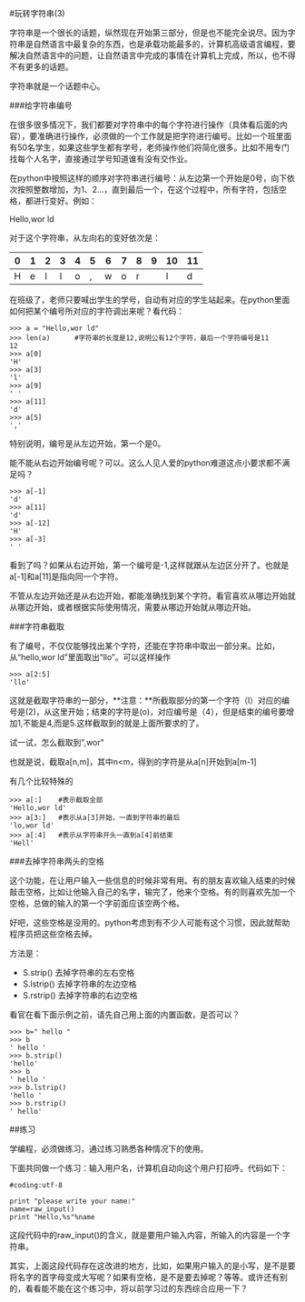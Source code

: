 #玩转字符串(3)

字符串是一个很长的话题，纵然现在开始第三部分，但是也不能完全说尽。因为字符串是自然语言中最复杂的东西，也是承载功能最多的，计算机高级语言编程，要解决自然语言中的问题，让自然语言中完成的事情在计算机上完成，所以，也不得不有更多的话题。

字符串就是一个话题中心。

###给字符串编号

在很多很多情况下，我们都要对字符串中的每个字符进行操作（具体看后面的内容），要准确进行操作，必须做的一个工作就是把字符进行编号。比如一个班里面有50名学生，如果这些学生都有学号，老师操作他们将简化很多。比如不用专门找每个人名字，直接通过学号知道谁有没有交作业。

在python中按照这样的顺序对字符串进行编号：从左边第一个开始是0号，向下依次按照整数增加，为1、2...，直到最后一个，在这个过程中，所有字符，包括空格，都进行变好。例如：

Hello,wor ld

对于这个字符串，从左向右的变好依次是：

|0|1|2|3|4|5|6|7|8|9|10|11|
|-|-|-|-|-|-|-|-|-|-|--|--|
|H|e|l|l|o|,|w|o|r| |l |d |

在班级了，老师只要喊出学生的学号，自动有对应的学生站起来。在python里面如何把某个编号所对应的字符调出来呢？看代码：

    >>> a = "Hello,wor ld"
    >>> len(a)      #字符串的长度是12,说明公有12个字符，最后一个字符编号是11
    12
    >>> a[0]
    'H'
    >>> a[3]
    'l'
    >>> a[9]
    ' '
    >>> a[11]
    'd'
    >>> a[5]
    ','

特别说明，编号是从左边开始，第一个是0。

能不能从右边开始编号呢？可以。这么人见人爱的python难道这点小要求都不满足吗？

    >>> a[-1]
    'd'
    >>> a[11]
    'd'
    >>> a[-12]
    'H'
    >>> a[-3]
    ' '

看到了吗？如果从右边开始，第一个编号是-1,这样就跟从左边区分开了。也就是a[-1]和a[11]是指向同一个字符。

不管从左边开始还是从右边开始，都能准确找到某个字符。看官喜欢从哪边开始就从哪边开始，或者根据实际使用情况，需要从哪边开始就从哪边开始。

###字符串截取

有了编号，不仅仅能够找出某个字符，还能在字符串中取出一部分来。比如，从“hello,wor ld”里面取出“llo”。可以这样操作

    >>> a[2:5]
    'llo'

这就是截取字符串的一部分，**注意：**所截取部分的第一个字符（l）对应的编号是(2)，从这里开始；结束的字符是(o)，对应编号是（4），但是结束的编号要增加1,不能是4,而是5.这样截取到的就是上面所要求的了。

试一试，怎么截取到",wor"

也就是说，截取a[n,m]，其中n<m，得到的字符是从a[n]开始到a[m-1]

有几个比较特殊的

    >>> a[:]    #表示截取全部
    'Hello,wor ld'
    >>> a[3:]   #表示从a[3]开始，一直到字符串的最后
    'lo,wor ld'
    >>> a[:4]   #表示从字符串开头一直到a[4]前结束
    'Hell'

###去掉字符串两头的空格

这个功能，在让用户输入一些信息的时候非常有用。有的朋友喜欢输入结束的时候敲击空格，比如让他输入自己的名字，输完了，他来个空格。有的则喜欢先加一个空格，总做的输入的第一个字前面应该空两个格。

好吧，这些空格是没用的。python考虑到有不少人可能有这个习惯，因此就帮助程序员把这些空格去掉。

方法是：

- S.strip()     去掉字符串的左右空格
- S.lstrip()    去掉字符串的左边空格
- S.rstrip()    去掉字符串的右边空格

看官在看下面示例之前，请先自己用上面的内置函数，是否可以？

    >>> b=" hello "
    >>> b
    ' hello '
    >>> b.strip()
    'hello'
    >>> b
    ' hello '
    >>> b.lstrip()
    'hello '
    >>> b.rstrip()
    ' hello'

##练习

学编程，必须做练习，通过练习熟悉各种情况下的使用。

下面共同做一个练习：输入用户名，计算机自动向这个用户打招呼。代码如下：

    #coding:utf-8
    
    print "please write your name:"
    name=raw_input()
    print "Hello,%s"%name

这段代码中的raw_input()的含义，就是要用户输入内容，所输入的内容是一个字符串。

其实，上面这段代码存在这改进的地方，比如，如果用户输入的是小写，是不是要将名字的首字母变成大写呢？如果有空格，是不是要去掉呢？等等。或许还有别的，看看能不能在这个练习中，将以前学习过的东西综合应用一下？
